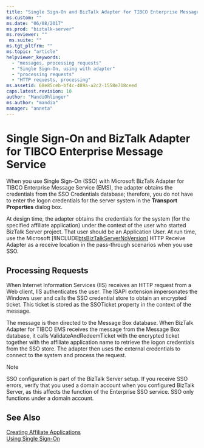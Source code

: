 ```yaml
---
title: "Single Sign-On and BizTalk Adapter for TIBCO Enterprise Message Service | Microsoft Docs"
ms.custom: ""
ms.date: "06/08/2017"
ms.prod: "biztalk-server"
ms.reviewer: ""
 ms.suite: ""
ms.tgt_pltfrm: ""
ms.topic: "article"
helpviewer_keywords: 
  - "messages, processing requests"
  - "Single Sign-On, using with adapter"
  - "processing requests"
  - "HTTP requests, processing"
ms.assetid: 68e85ceb-bf4c-489a-a2c2-1558e718ceed
caps.latest.revision: 10
author: "MandiOhlinger"
ms.author: "mandia"
manager: "anneta"
---
```

# Single Sign-On and BizTalk Adapter for TIBCO Enterprise Message Service
When you use Single Sign-On (SSO) with Microsoft BizTalk Adapter for TIBCO Enterprise Message Service (EMS), the adapter obtains the credentials from the SSO Credentials database; therefore, you do not have to enter the logon credentials for the server system in the **Transport Properties** dialog box.  
  
 At design time, the adapter obtains the credentials for the system (for the specified affiliate application) under the context of the user who started BizTalk Server project. That user should be an Application User. At run time, use the Microsoft [!INCLUDE[btsBizTalkServerNoVersion](../includes/btsbiztalkservernoversion-md.md)] HTTP Receive Adapter as a receive location in the pass-through scenarios when you use SSO.  
  
## Processing Requests  
 When Internet Information Services (IIS) receives an HTTP request from a Web client, IIS authenticates the user. The ISAPI extension impersonates the Windows user and calls the SSO credential store to obtain an encrypted ticket. This ticket is stored as the SSOTicket property in the context of the message.  
  
 The message is then directed to the Message Box database. When BizTalk Adapter for TIBCO EMS receives the message from the Message Box database, it calls ValidateAndRedeemTicket with the encrypted ticket together with the affiliate application name to retrieve the logon credentials from the SSO store. The adapter then uses the external credentials to connect to the system and process the request.  
  
> [!NOTE]
>  SSO configuration is part of the BizTalk Server setup. If you receive SSO errors, verify that you used a domain account when you configured BizTalk Server, as this affects the function of the Enterprise SSO service. SSO only functions under a domain account.  
  
## See Also  
 [Creating Affiliate Applications](../core/creating-affiliate-applications5.md)   
 [Using Single Sign-On](../core/using-single-sign-on4.md)